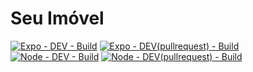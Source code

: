 # Seu Imóvel

[![Expo - DEV - Build](https://github.com/ES2-UFPI/seuImovel/actions/workflows/expo_dev.yml/badge.svg)](https://github.com/ES2-UFPI/seuImovel/actions/workflows/expo_dev.yml)
[![Expo - DEV(pullrequest) - Build](https://github.com/ES2-UFPI/seuImovel/actions/workflows/expo_dev_pullrequest.yml/badge.svg)](https://github.com/ES2-UFPI/seuImovel/actions/workflows/expo_dev_pullrequest.yml)<br/>
[![Node - DEV - Build](https://github.com/ES2-UFPI/seuImovel/actions/workflows/node_dev.yml/badge.svg)](https://github.com/ES2-UFPI/seuImovel/actions/workflows/node_dev.yml)
[![Node - DEV(pullrequest) - Build](https://github.com/ES2-UFPI/seuImovel/actions/workflows/node_dev_pullrequest.yml/badge.svg)](https://github.com/ES2-UFPI/seuImovel/actions/workflows/node_dev_pullrequest.yml)
